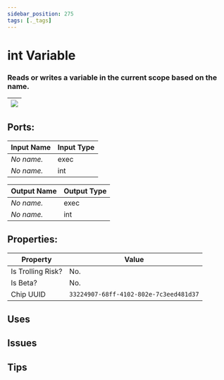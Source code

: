 ```yaml
---
sidebar_position: 275
tags: [._tags]
---
```


# int Variable


### Reads or writes a variable in the current scope based on the name.

| ![](https://images-ext-2.discordapp.net/external/MPmIaQzlEPmgGWlgi-WxBBXt0Bjv_zWPkg1y1f_sy3s/https/www.recroomcircuits.com/image/circuit/absolute-value?width=206&height=108) |
|-----|

## Ports:

| Input Name | Input Type |
|-----------|-----------|
| *No name.* | exec |
| *No name.* | int |

| Output Name | Output Type |
|-----------|-----------|
| *No name.* | exec |
| *No name.* | int |

## Properties:

| Property  | Value |
|-------------------|-----------|
| Is Trolling Risk? | No. |
| Is Beta? | No. |
| Chip UUID | `33224907-68ff-4102-802e-7c3eed481d37` |

## Uses

## Issues

## Tips